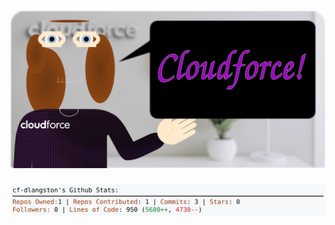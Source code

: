 <!-- 
Version 3.0.4
Built Tue Jun 25 2024 05:30:35 GMT+0000 (Coordinated Universal Time)
-->

<h1 align="center">
  <a href="https://github.com/cf-dlangston/cf-dlangston/tree/master/src" title="Click to View Source">
    <picture width="100%" alt="Dylan">
      <source media="(prefers-color-scheme: dark)" srcset="dylan-dark.svg?version=3.0.4">
      <img src="dylan-light.svg?version=3.0.4" alt="Dylan">
    </picture>
  </a>
</h1>

<div align="center">
  <picture width="100%" alt="Profile Info and Stats">
    <source media="(prefers-color-scheme: dark)" srcset="stats-dark.svg?version=3.0.4">
    <img src="stats-light.svg?version=3.0.4" alt="Profile Info and Stats">
  </picture>
</div>
